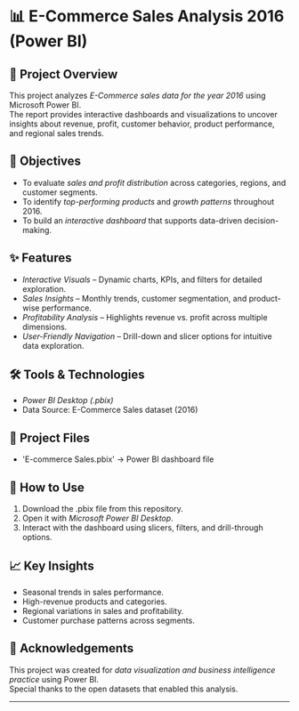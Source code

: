 # 📊 E-Commerce Sales Analysis 2016 (Power BI)

## 📌 Project Overview
This project analyzes *E-Commerce sales data for the year 2016* using Microsoft Power BI.  
The report provides interactive dashboards and visualizations to uncover insights about revenue, profit, customer behavior, product performance, and regional sales trends.

## 🎯 Objectives
- To evaluate *sales and profit distribution* across categories, regions, and customer segments.  
- To identify *top-performing products* and *growth patterns* throughout 2016.  
- To build an *interactive dashboard* that supports data-driven decision-making.  

## ✨ Features
- *Interactive Visuals* – Dynamic charts, KPIs, and filters for detailed exploration.  
- *Sales Insights* – Monthly trends, customer segmentation, and product-wise performance.  
- *Profitability Analysis* – Highlights revenue vs. profit across multiple dimensions.  
- *User-Friendly Navigation* – Drill-down and slicer options for intuitive data exploration.  

## 🛠 Tools & Technologies
- *Power BI Desktop (.pbix)*  
- Data Source: E-Commerce Sales dataset (2016)  

## 📂 Project Files
- 'E-commerce Sales.pbix' → Power BI dashboard file  

## 🚀 How to Use
1. Download the .pbix file from this repository.  
2. Open it with *Microsoft Power BI Desktop*.  
3. Interact with the dashboard using slicers, filters, and drill-through options.  

## 📈 Key Insights
- Seasonal trends in sales performance.  
- High-revenue products and categories.  
- Regional variations in sales and profitability.  
- Customer purchase patterns across segments.  

## 🙌 Acknowledgements
This project was created for *data visualization and business intelligence practice* using Power BI.  
Special thanks to the open datasets that enabled this analysis.  

---

